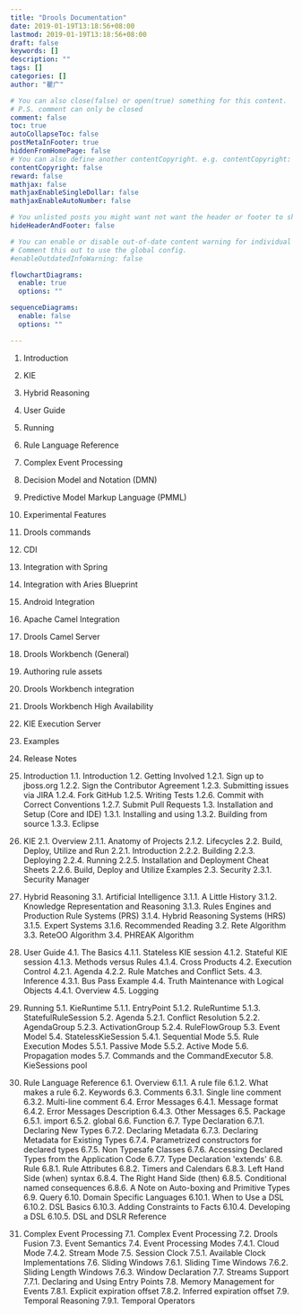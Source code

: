 ```yaml
---
title: "Drools Documentation"
date: 2019-01-19T13:18:56+08:00
lastmod: 2019-01-19T13:18:56+08:00
draft: false
keywords: []
description: ""
tags: []
categories: []
author: "瞿广"

# You can also close(false) or open(true) something for this content.
# P.S. comment can only be closed
comment: false
toc: true
autoCollapseToc: false
postMetaInFooter: true
hiddenFromHomePage: false
# You can also define another contentCopyright. e.g. contentCopyright: "This is another copyright."
contentCopyright: false
reward: false
mathjax: false
mathjaxEnableSingleDollar: false
mathjaxEnableAutoNumber: false

# You unlisted posts you might want not want the header or footer to show
hideHeaderAndFooter: false

# You can enable or disable out-of-date content warning for individual post.
# Comment this out to use the global config.
#enableOutdatedInfoWarning: false

flowchartDiagrams:
  enable: true
  options: ""

sequenceDiagrams: 
  enable: false
  options: ""

---
```













1. Introduction
2. KIE
3. Hybrid Reasoning
4. User Guide
5. Running
6. Rule Language Reference
7. Complex Event Processing
8. Decision Model and Notation (DMN)
9. Predictive Model Markup Language (PMML)
10. Experimental Features
11. Drools commands
12. CDI
13. Integration with Spring
14. Integration with Aries Blueprint
15. Android Integration
16. Apache Camel Integration
17. Drools Camel Server
18. Drools Workbench (General)
19. Authoring rule assets
20. Drools Workbench integration
21. Drools Workbench High Availability
22. KIE Execution Server
23. Examples
24. Release Notes


1. Introduction
1.1. Introduction
1.2. Getting Involved
1.2.1. Sign up to jboss.org
1.2.2. Sign the Contributor Agreement
1.2.3. Submitting issues via JIRA
1.2.4. Fork GitHub
1.2.5. Writing Tests
1.2.6. Commit with Correct Conventions
1.2.7. Submit Pull Requests
1.3. Installation and Setup (Core and IDE)
1.3.1. Installing and using
1.3.2. Building from source
1.3.3. Eclipse
2. KIE
2.1. Overview
2.1.1. Anatomy of Projects
2.1.2. Lifecycles
2.2. Build, Deploy, Utilize and Run
2.2.1. Introduction
2.2.2. Building
2.2.3. Deploying
2.2.4. Running
2.2.5. Installation and Deployment Cheat Sheets
2.2.6. Build, Deploy and Utilize Examples
2.3. Security
2.3.1. Security Manager
3. Hybrid Reasoning
3.1. Artificial Intelligence
3.1.1. A Little History
3.1.2. Knowledge Representation and Reasoning
3.1.3. Rules Engines and Production Rule Systems (PRS)
3.1.4. Hybrid Reasoning Systems (HRS)
3.1.5. Expert Systems
3.1.6. Recommended Reading
3.2. Rete Algorithm
3.3. ReteOO Algorithm
3.4. PHREAK Algorithm
4. User Guide
4.1. The Basics
4.1.1. Stateless KIE session
4.1.2. Stateful KIE session
4.1.3. Methods versus Rules
4.1.4. Cross Products
4.2. Execution Control
4.2.1. Agenda
4.2.2. Rule Matches and Conflict Sets.
4.3. Inference
4.3.1. Bus Pass Example
4.4. Truth Maintenance with Logical Objects
4.4.1. Overview
4.5. Logging
5. Running
5.1. KieRuntime
5.1.1. EntryPoint
5.1.2. RuleRuntime
5.1.3. StatefulRuleSession
5.2. Agenda
5.2.1. Conflict Resolution
5.2.2. AgendaGroup
5.2.3. ActivationGroup
5.2.4. RuleFlowGroup
5.3. Event Model
5.4. StatelessKieSession
5.4.1. Sequential Mode
5.5. Rule Execution Modes
5.5.1. Passive Mode
5.5.2. Active Mode
5.6. Propagation modes
5.7. Commands and the CommandExecutor
5.8. KieSessions pool
6. Rule Language Reference
6.1. Overview
6.1.1. A rule file
6.1.2. What makes a rule
6.2. Keywords
6.3. Comments
6.3.1. Single line comment
6.3.2. Multi-line comment
6.4. Error Messages
6.4.1. Message format
6.4.2. Error Messages Description
6.4.3. Other Messages
6.5. Package
6.5.1. import
6.5.2. global
6.6. Function
6.7. Type Declaration
6.7.1. Declaring New Types
6.7.2. Declaring Metadata
6.7.3. Declaring Metadata for Existing Types
6.7.4. Parametrized constructors for declared types
6.7.5. Non Typesafe Classes
6.7.6. Accessing Declared Types from the Application Code
6.7.7. Type Declaration 'extends'
6.8. Rule
6.8.1. Rule Attributes
6.8.2. Timers and Calendars
6.8.3. Left Hand Side (when) syntax
6.8.4. The Right Hand Side (then)
6.8.5. Conditional named consequences
6.8.6. A Note on Auto-boxing and Primitive Types
6.9. Query
6.10. Domain Specific Languages
6.10.1. When to Use a DSL
6.10.2. DSL Basics
6.10.3. Adding Constraints to Facts
6.10.4. Developing a DSL
6.10.5. DSL and DSLR Reference
7. Complex Event Processing
7.1. Complex Event Processing
7.2. Drools Fusion
7.3. Event Semantics
7.4. Event Processing Modes
7.4.1. Cloud Mode
7.4.2. Stream Mode
7.5. Session Clock
7.5.1. Available Clock Implementations
7.6. Sliding Windows
7.6.1. Sliding Time Windows
7.6.2. Sliding Length Windows
7.6.3. Window Declaration
7.7. Streams Support
7.7.1. Declaring and Using Entry Points
7.8. Memory Management for Events
7.8.1. Explicit expiration offset
7.8.2. Inferred expiration offset
7.9. Temporal Reasoning
7.9.1. Temporal Operators

<!--more-->
